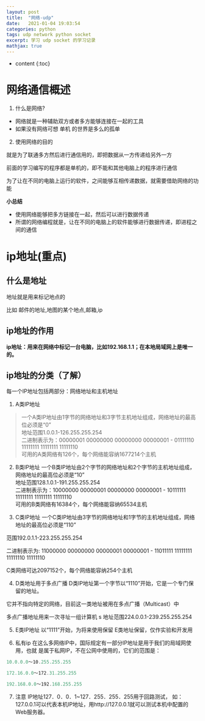 ```yaml
---
layout: post
title:  "网络-udp"
date:   2021-01-04 19:03:54
categories: python
tags: udp network python socket
excerpt: 学习 udp socket 的学习记录
mathjax: true
---
```


* content
{:toc}


# 网络通信概述
1. 什么是网络?

+ 网络就是一种辅助双方或者多方能够连接在一起的工具
+ 如果没有网络可想 单机 的世界是多么的孤单


2. 使用网络的目的

  就是为了联通多方然后进行通信用的，即把数据从一方传递给另外一方

  前面的学习编写的程序都是单机的，即不能和其他电脑上的程序进行通信

  为了让在不同的电脑上运行的软件，之间能够互相传递数据，就需要借助网络的功能

**小总结**

+ 使用网络能够把多方链接在一起，然后可以进行数据传递
+ 所谓的网络编程就是，让在不同的电脑上的软件能够进行数据传递，即进程之间的通信

# ip地址(重点)
## 什么是地址
  地址就是用来标记地点的

  比如 邮件的地址,地图的某个地点,邮箱,ip

## ip地址的作用

​	**ip地址：用来在网络中标记一台电脑，比如192.168.1.1；在本地局域网上是唯一的。**

## ip地址的分类（了解）
  每一个IP地址包括两部分：网络地址和主机地址

1. A类IP地址
> 一个A类IP地址由1字节的网络地址和3字节主机地址组成，网络地址的最高位必须是“0”<br />
> 地址范围1.0.0.1-126.255.255.254<br />
> 二进制表示为：00000001 00000000 00000000 00000001 - 01111110 11111111 11111111 11111110<br />
> 可用的A类网络有126个，每个网络能容纳1677214个主机<br />

2. B类IP地址
  一个B类IP地址由2个字节的网络地址和2个字节的主机地址组成，网络地址的最高位必须是“10”<br />
  地址范围128.1.0.1-191.255.255.254<br />
  二进制表示为：10000000 00000001 00000000 00000001 - 10111111 11111111 11111111 11111110<br />
  可用的B类网络有16384个，每个网络能容纳65534主机<br />

3. C类IP地址
  一个C类IP地址由3字节的网络地址和1字节的主机地址组成，网络地址的最高位必须是“110”

  范围192.0.1.1-223.255.255.254

  二进制表示为: 11000000 00000000 00000001 00000001 - 11011111 11111111 11111110 11111110

  C类网络可达2097152个，每个网络能容纳254个主机

4. D类地址用于多点广播
  D类IP地址第一个字节以“1110”开始，它是一个专门保留的地址。

  它并不指向特定的网络，目前这一类地址被用在多点广播（Multicast）中
  
  多点广播地址用来一次寻址一组计算机 s 地址范围224.0.0.1-239.255.255.254

5. E类IP地址
  以“1111”开始，为将来使用保留
  E类地址保留，仅作实验和开发用

6. 私有ip
  在这么多网络IP中，国际规定有一部分IP地址是用于我们的局域网使用，也就
  是属于私网IP，不在公网中使用的，它们的范围是：

  ```js
  10.0.0.0～10.255.255.255

  172.16.0.0～172.31.255.255

  192.168.0.0～192.168.255.255
  ```

7. 注意
  IP地址127．0．0．1~127．255．255．255用于回路测试，
  如：127.0.0.1可以代表本机IP地址，用http://127.0.0.1就可以测试本机中配置的Web服务器。

